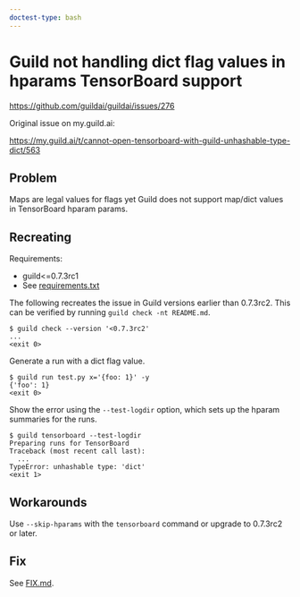 ```yaml
---
doctest-type: bash
---
```


# Guild not handling dict flag values in hparams TensorBoard support

https://github.com/guildai/guildai/issues/276

Original issue on my.guild.ai:

https://my.guild.ai/t/cannot-open-tensorboard-with-guild-unhashable-type-dict/563

## Problem

Maps are legal values for flags yet Guild does not support map/dict
values in TensorBoard hparam params.

## Recreating

Requirements:

- guild<=0.7.3rc1
- See [requirements.txt](requirements.txt)

The following recreates the issue in Guild versions earlier than
0.7.3rc2. This can be verified by running `guild check -nt README.md`.

    $ guild check --version '<0.7.3rc2'
    ...
    <exit 0>

Generate a run with a dict flag value.

    $ guild run test.py x='{foo: 1}' -y
    {'foo': 1}
    <exit 0>

Show the error using the `--test-logdir` option, which sets up the
hparam summaries for the runs.

    $ guild tensorboard --test-logdir
    Preparing runs for TensorBoard
    Traceback (most recent call last):
      ...
    TypeError: unhashable type: 'dict'
    <exit 1>

## Workarounds

Use `--skip-hparams` with the `tensorboard` command or upgrade to
0.7.3rc2 or later.

## Fix

See [FIX.md](FIX.md).
